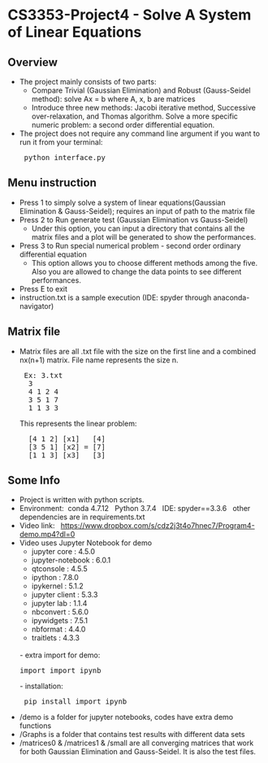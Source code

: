 # CS3353-Project4 - Solve A System of Linear Equations

## Overview
- The project mainly consists of two parts:
    - Compare Trivial (Gaussian Elimination) and Robust (Gauss-Seidel method): solve Ax = b where A, x, b are matrices
    - Introduce three new methods: Jacobi iterative method, Successive over-relaxation, and Thomas algorithm. Solve a more specific numeric problem: a second order differential equation. 
- The project does not require any command line argument if you want to run it from your terminal:
    <pre> python interface.py </pre>

## Menu instruction
- Press 1 to simply solve a system of linear equations(Gaussian Elimination & Gauss-Seidel); requires an input of path to the matrix file
- Press 2 to Run generate test (Gaussian Elimination vs Gauss-Seidel)
    - Under this option, you can input a directory that contains all the matrix files and a plot will be generated to show the performances.
- Press 3 to Run special numerical problem - second order ordinary differential equation
    - This option allows you to choose different methods among the five. Also you are allowed to change the data points to see different performances.
- Press E to exit
- instruction.txt is a sample execution (IDE: spyder through anaconda-navigator)

## Matrix file
- Matrix files are all .txt file with the size on the first line and a combined nx(n+1) matrix. File name represents the size n.
    <pre> Ex: 3.txt
    3
    4 1 2 4
    3 5 1 7
    1 1 3 3</pre>
    This represents the linear problem:
    <pre>
    [4 1 2] [x1]   [4]
    [3 5 1] [x2] = [7]
    [1 1 3] [x3]   [3]</pre>

## Some Info
- Project is written with python scripts. 
- Environment: &nbsp;conda 4.7.12  &nbsp; Python 3.7.4 &nbsp; IDE:  spyder==3.3.6 &nbsp;&nbsp;other dependencies are in requirements.txt<br>
- Video link:  &nbsp; https://www.dropbox.com/s/cdz2j3t4o7hnec7/Program4-demo.mp4?dl=0 <br>
- Video uses Jupyter Notebook for demo<br>
    - jupyter core     : 4.5.0<br>
    - jupyter-notebook : 6.0.1<br>
    - qtconsole        : 4.5.5<br>
    - ipython          : 7.8.0<br>
    - ipykernel        : 5.1.2<br>
    - jupyter client   : 5.3.3<br>
    - jupyter lab      : 1.1.4<br>
    - nbconvert        : 5.6.0<br>
    - ipywidgets       : 7.5.1<br>
    - nbformat         : 4.4.0<br>
    - traitlets        : 4.3.3<br>
    <br>
    - extra import for demo: <pre>import import_ipynb</pre>
        - installation: <pre> pip install import_ipynb </pre>
- /demo is a folder for jupyter notebooks, codes have extra demo functions
- /Graphs is a folder that contains test results with different data sets
- /matrices0 & /matrices1 & /small are all converging matrices that work for both Gaussian Elimination and Gauss-Seidel. It is also the test files.